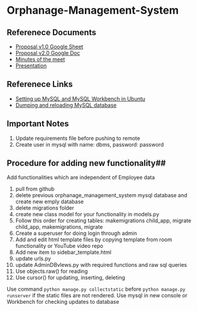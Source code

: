 # Orphanage-Management-System

## Referenece Documents ##
- [Proposal v1.0 Google Sheet](https://docs.google.com/document/d/1UBgLidxYHbMAREGaT6bw5DwEbr5z2TPmIazLHP02caU/edit?usp=sharing)
- [Proposal v2.0 Google Doc](https://docs.google.com/spreadsheets/d/18JVKwBmgeip-snMrx8ibywvMhi16xl9iDykSCJgKaUg/edit?usp=sharing)
- [Minutes of the meet](https://docs.google.com/document/d/1bbDwkVHarRbjCDs9FBHjfNeNKcQ3NCck20EXykDjUpI/edit?usp=sharing_eip&ts=6068abe1)
- [Presentation](https://docs.google.com/presentation/d/1Ze-bP-PA8MCo5kS87kyuROmHYp718gn0wkMu-IROZZA/edit?ts=60531083#slide=id.p)

## Referenece Links ##
- [Setting up MySQL and MySQL Workbench in Ubuntu](https://www.youtube.com/watch?v=IWXQeXHDerg)
- [Dumping and reloading MySQL database](https://www.youtube.com/watch?v=BsKXzm6qbcM)

## Important Notes ##
1. Update requirements file before pushing to remote
2. Create user in mysql with name: dbms, password: password

## Procedure for adding new functionality##
Add functionalities which are independent of Employee data
1. pull from github
2. delete previous orphanage_management_system mysql database and create new emply database
3. delete migrations folder
4. create new class model for your functionality in models.py
5. Follow this order for creating tables: makemigrations child_app, migrate child_app, makemigrations, migrate
6. Create a superuser for doing login through admin
7. Add and edit html template files by copying template from room functionality or YouTube video repo
8. Add new item to sidebar_template.html
9. update urls.py
10. update AdminDBvIews.py with required functions and raw sql queries
11. Use objects.raw() for reading
12. Use cursor() for updating, inserting, deleting

Use command `python manage.py collectstatic` before `python manage.py runserver` if the static files are not rendered.
Use mysql in new console or Workbench for checking updates to database
